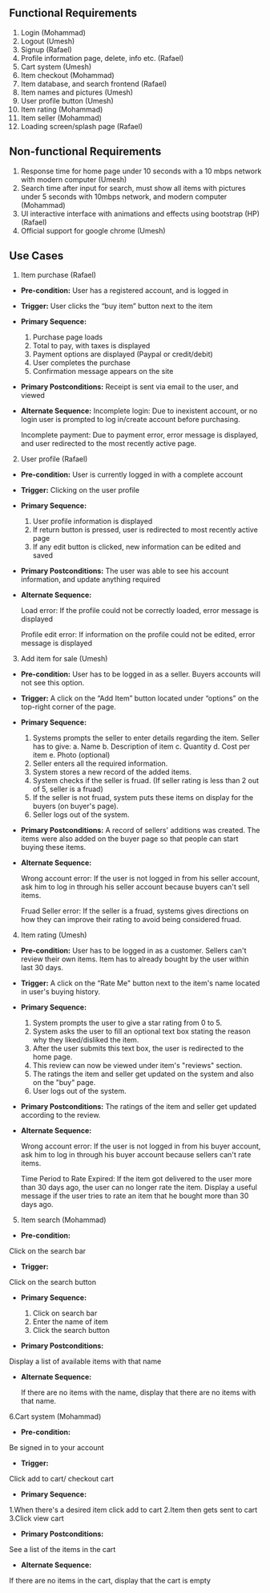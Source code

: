 ## Functional Requirements

1. Login (Mohammad)
2. Logout (Umesh)
3. Signup (Rafael)
4. Profile information page, delete, info etc. (Rafael)
5. Cart system (Umesh)
6. Item checkout (Mohammad)
7. Item database, and search frontend (Rafael)
8. Item names and pictures (Umesh)
9. User profile button (Umesh)
10. Item rating (Mohammad)
11. Item seller (Mohammad)
12. Loading screen/splash page (Rafael)



## Non-functional Requirements

1. Response time for home page under 10 seconds with a 10 mbps network with modern computer (Umesh)
2. Search time after input for search, must show all items with pictures under 5 seconds with 10mbps network, and modern computer (Mohammad)
3. UI interactive interface with animations and effects using bootstrap (HP) (Rafael)
4. Official support for google chrome (Umesh)



## Use Cases

1. Item purchase (Rafael)
- **Pre-condition:**  User has a registered account, and is logged in

- **Trigger:** User clicks the “buy item” button next to the item

- **Primary Sequence:**
  
  1. Purchase page loads
  2. Total to pay, with taxes is displayed
  3. Payment options are displayed (Paypal or credit/debit)
  4. User completes the purchase 
  5. Confirmation message appears on the site


- **Primary Postconditions:** Receipt is sent via email to the user, and viewed

- **Alternate Sequence:**
  Incomplete login: Due to inexistent account, or no login user is prompted to log in/create account before purchasing.

  Incomplete payment: Due to payment error, error message is displayed, and user redirected to the most recently active page.



2. User profile (Rafael)
- **Pre-condition:** User is currently logged in with a complete account

- **Trigger:** Clicking on the user profile

- **Primary Sequence:**
  
  1. User profile information is displayed
  2. If return button is pressed, user is redirected to most recently active page
  3. If any edit button is clicked, new information can be edited and saved

- **Primary Postconditions:** The user was able to see his account information, and update anything required

- **Alternate Sequence:**
  
  Load error: If the profile could not be correctly loaded, error message is displayed
  
  Profile edit error: If information on the profile could not be edited, error message is displayed



3. Add item for sale (Umesh)
- **Pre-condition:** User has to be logged in as a seller. Buyers accounts will not see this option.

- **Trigger:** A click on the “Add Item” button located under “options” on the top-right corner of the page. 

- **Primary Sequence:**
  
  1. Systems prompts the seller to enter details regarding the item. Seller has to give:
	a. Name
	b. Description of item
	c. Quantity
	d. Cost per item
	e. Photo (optional)
  2. Seller enters all the required information.
  3. System stores a new record of the added items.
  4. System checks if the seller is fruad. (If seller rating is less than 2 out of 5, seller is a fruad)
  5. If the seller is not fruad, system puts these items on display for the buyers (on buyer's page). 
  6. Seller logs out of the system.

- **Primary Postconditions:** A record of sellers' additions was created. The items were also added on the buyer page so that people can start buying these items. 

- **Alternate Sequence:**
  
  Wrong account error: If the user is not logged in from his seller account, ask him to log in through his seller account because buyers can't sell items.
  
  Fruad Seller error: If the seller is a fruad, systems gives directions on how they can improve their rating to avoid being considered fruad.



4. Item rating (Umesh)
- **Pre-condition:** User has to be logged in as a customer. Sellers can't review their own items. Item has to already bought by the user within last 30 days.

- **Trigger:** A click on the “Rate Me" button next to the item's name located in user's buying history. 

- **Primary Sequence:**
  
  1. System prompts the user to give a star rating from 0 to 5.
  2. System asks the user to fill an optional text box stating the reason why they liked/disliked the item.
  3. After the user submits this text box, the user is redirected to the home page.
  4. This review can now be viewed under item's "reviews" section.
  5. The ratings the item and seller get updated on the system and also on the "buy" page.
  6. User logs out of the system.

- **Primary Postconditions:** The ratings of the item and seller get updated according to the review.

- **Alternate Sequence:**
  
  Wrong account error: If the user is not logged in from his buyer account, ask him to log in through his buyer account because sellers can't rate items.

  Time Period to Rate Expired: If the item got delivered to the user more than 30 days ago, the user can no longer rate the item. Display a useful message if the user tries to rate an item that he bought more than 30 days ago.  



5. Item search (Mohammad)
- **Pre-condition:**

Click on the search bar

- **Trigger:**

Click on the search button 

- **Primary Sequence:**

   1. Click on search bar
   2. Enter the name of item 
   3. Click the search button

- **Primary Postconditions:**

Display a list of available items with that name 

- **Alternate Sequence:** 

  If there are no items with the name, display that there are no items with that name.



6.Cart system (Mohammad)

- **Pre-condition:**

Be signed in to your account

- **Trigger:**

Click add to cart/ checkout cart

- **Primary Sequence:**

1.When there's a desired item click add to cart
2.Item then gets sent to cart
3.Click view cart

- **Primary Postconditions:**

See a list of the items in the cart

- **Alternate Sequence:**

If there are no items in the cart, display that the cart is empty
